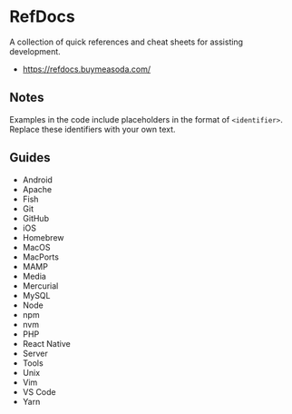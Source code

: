 # RefDocs

A collection of quick references and cheat sheets for assisting development.

- https://refdocs.buymeasoda.com/

## Notes

Examples in the code include placeholders in the format of `<identifier>`. Replace these identifiers with your own text.

## Guides

- Android
- Apache
- Fish
- Git
- GitHub
- iOS
- Homebrew
- MacOS
- MacPorts
- MAMP
- Media
- Mercurial
- MySQL
- Node
- npm
- nvm
- PHP
- React Native
- Server
- Tools
- Unix
- Vim
- VS Code
- Yarn
